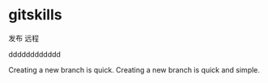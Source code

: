 ﻿# gitskills
发布 远程

dddddddddddd

Creating a new branch is quick.
Creating a new branch is quick and simple.